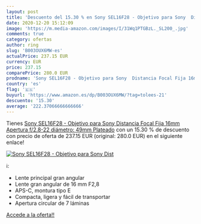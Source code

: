 ```yaml
---
layout: post
title: 'Descuento del 15.30 % en Sony SEL16F28 - Objetivo para Sony  Dist'
date: 2020-12-20 15:12:09
image: 'https://m.media-amazon.com/images/I/31Wq1PTGBzL._SL200_.jpg'
comments: true
category: ofertas
author: ring
slug: 'B003OUX6MW-es'
actualPrice: 237.15 EUR
currency: EUR
price: 237.15
comparePrice: 280.0 EUR
prodname: 'Sony SEL16F28 - Objetivo para Sony  Distancia Focal Fija 16mm  Apertura f/2.8-22  diámetro: 49mm  Plateado'
country: 'es'
flag: '🇪🇸'
buyurl: 'https://www.amazon.es/dp/B003OUX6MW/?tag=tolees-21'
descuento: '15.30'
average: '222.37066666666666'
---
```


Tienes [Sony SEL16F28 - Objetivo para Sony  Distancia Focal Fija 16mm  Apertura f/2.8-22  diámetro: 49mm  Plateado](https://www.amazon.es/dp/B003OUX6MW/?tag=tolees-21) con un 15.30 % de descuento con precio de oferta de 237.15 EUR (original: 280.0 EUR) en el siguiente enlace!

[![Sony SEL16F28 - Objetivo para Sony  Dist](https://m.media-amazon.com/images/I/31Wq1PTGBzL._SL200_.jpg)](https://www.amazon.es/dp/B003OUX6MW/?tag=tolees-21)

ℹ️:

- Lente principal gran angular
- Lente gran angular de 16 mm F2,8
- APS-C, montura tipo E
- Compacta, ligera y fácil de transportar
- Apertura circular de 7 láminas

[Accede a la oferta!!](https://www.amazon.es/dp/B003OUX6MW/?tag=tolees-21)
